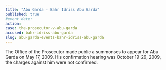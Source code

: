 ```yaml
---
title: "Abu Garda - Bahr Idriss Abu Garda"
published: true
#event_date:
action:
case: the-prosecutor-v-abu-garda
accused: bahr-idriss-abu-garda
slug: abu-garda-events-bahr-idriss-abu-garda
---
```


The Office of the Prosecutor made public a summonses to appear for Abu Garda on May 17, 2009. His confirmation hearing was October 19-29, 2009, the charges against him were not confirmed.
